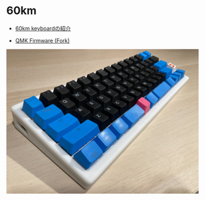 # 60km

- <a href=https://zenn.dev/km60/articles/4d37664673027d>60km keyboardの紹介</a>

- <a href=https://github.com/km1ab/qmk_firmware/tree/add_60km_keyboard_latest>QMK Firmware (Fork)</a>


![](/images/case_complete.jpg)